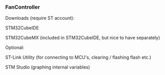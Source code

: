 ### FanController

Downloads (require ST account):


STM32CubeIDE 

STM32CubeMX (included in STM32CubeIDE, but nice to have separately)

Optional:


ST-Link Utility (for connecting to MCU's, clearing / flashing flash etc.)

STM Studio (graphing internal variables)


